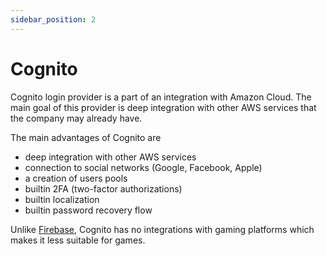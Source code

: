 ```yaml
---
sidebar_position: 2
---
```


# Cognito

Cognito login provider is a part of an integration with Amazon Cloud. The main goal of this provider is deep
integration with other AWS services that the company may already have.

The main advantages of Cognito are

- deep integration with other AWS services
- connection to social networks (Google, Facebook, Apple)
- a creation of users pools
- builtin 2FA (two-factor authorizations)
- builtin localization
- builtin password recovery flow

Unlike [Firebase](/api/miscellaneous/authorization/firebase/), Cognito has no integrations with gaming platforms which makes it less
suitable for games.
